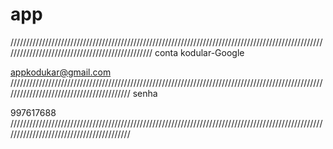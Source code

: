 # app
////////////////////////////////////////////////////////////////////////////////////////////////////////////////////////////////////////////////
conta kodular-Google

appkodukar@gmail.com
/////////////////////////////////////////////////////////////////////////////////////////////////////////////////////////////////////////
senha 

997617688
/////////////////////////////////////////////////////////////////////////////////////////////////////////////////////////////////////////


